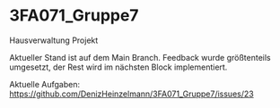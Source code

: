# 3FA071_Gruppe7
Hausverwaltung Projekt

Aktueller Stand ist auf dem Main Branch.
Feedback wurde größtenteils umgesetzt, der Rest wird im nächsten Block implementiert.

Aktuelle Aufgaben:
https://github.com/DenizHeinzelmann/3FA071_Gruppe7/issues/23
